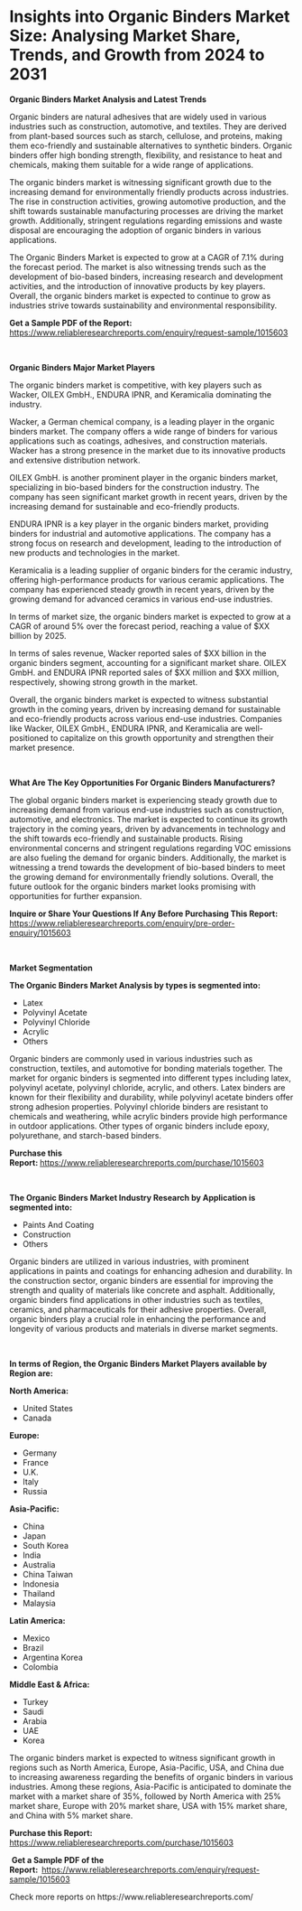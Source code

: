 <p><h1>Insights into Organic Binders Market Size: Analysing Market Share, Trends, and Growth from 2024 to 2031</h1></p><p><strong>Organic Binders Market Analysis and Latest Trends</strong></p>
<p><p>Organic binders are natural adhesives that are widely used in various industries such as construction, automotive, and textiles. They are derived from plant-based sources such as starch, cellulose, and proteins, making them eco-friendly and sustainable alternatives to synthetic binders. Organic binders offer high bonding strength, flexibility, and resistance to heat and chemicals, making them suitable for a wide range of applications.</p><p>The organic binders market is witnessing significant growth due to the increasing demand for environmentally friendly products across industries. The rise in construction activities, growing automotive production, and the shift towards sustainable manufacturing processes are driving the market growth. Additionally, stringent regulations regarding emissions and waste disposal are encouraging the adoption of organic binders in various applications.</p><p>The Organic Binders Market is expected to grow at a CAGR of 7.1% during the forecast period. The market is also witnessing trends such as the development of bio-based binders, increasing research and development activities, and the introduction of innovative products by key players. Overall, the organic binders market is expected to continue to grow as industries strive towards sustainability and environmental responsibility.</p></p>
<p><strong>Get a Sample PDF of the Report:&nbsp;</strong> <a href="https://www.reliableresearchreports.com/enquiry/request-sample/1015603">https://www.reliableresearchreports.com/enquiry/request-sample/1015603</a></p>
<p>&nbsp;</p>
<p><strong>Organic Binders Major Market Players</strong></p>
<p><p>The organic binders market is competitive, with key players such as Wacker, OILEX GmbH., ENDURA IPNR, and Keramicalia dominating the industry. </p><p>Wacker, a German chemical company, is a leading player in the organic binders market. The company offers a wide range of binders for various applications such as coatings, adhesives, and construction materials. Wacker has a strong presence in the market due to its innovative products and extensive distribution network.</p><p>OILEX GmbH. is another prominent player in the organic binders market, specializing in bio-based binders for the construction industry. The company has seen significant market growth in recent years, driven by the increasing demand for sustainable and eco-friendly products.</p><p>ENDURA IPNR is a key player in the organic binders market, providing binders for industrial and automotive applications. The company has a strong focus on research and development, leading to the introduction of new products and technologies in the market.</p><p>Keramicalia is a leading supplier of organic binders for the ceramic industry, offering high-performance products for various ceramic applications. The company has experienced steady growth in recent years, driven by the growing demand for advanced ceramics in various end-use industries.</p><p>In terms of market size, the organic binders market is expected to grow at a CAGR of around 5% over the forecast period, reaching a value of $XX billion by 2025. </p><p>In terms of sales revenue, Wacker reported sales of $XX billion in the organic binders segment, accounting for a significant market share. OILEX GmbH. and ENDURA IPNR reported sales of $XX million and $XX million, respectively, showing strong growth in the market. </p><p>Overall, the organic binders market is expected to witness substantial growth in the coming years, driven by increasing demand for sustainable and eco-friendly products across various end-use industries. Companies like Wacker, OILEX GmbH., ENDURA IPNR, and Keramicalia are well-positioned to capitalize on this growth opportunity and strengthen their market presence.</p></p>
<p>&nbsp;</p>
<p><strong>What Are The Key Opportunities For Organic Binders Manufacturers?</strong></p>
<p><p>The global organic binders market is experiencing steady growth due to increasing demand from various end-use industries such as construction, automotive, and electronics. The market is expected to continue its growth trajectory in the coming years, driven by advancements in technology and the shift towards eco-friendly and sustainable products. Rising environmental concerns and stringent regulations regarding VOC emissions are also fueling the demand for organic binders. Additionally, the market is witnessing a trend towards the development of bio-based binders to meet the growing demand for environmentally friendly solutions. Overall, the future outlook for the organic binders market looks promising with opportunities for further expansion.</p></p>
<p><strong>Inquire or Share Your Questions If Any Before Purchasing This Report:</strong> <a href="https://www.reliableresearchreports.com/enquiry/pre-order-enquiry/1015603">https://www.reliableresearchreports.com/enquiry/pre-order-enquiry/1015603</a></p>
<p>&nbsp;</p>
<p><strong>Market Segmentation</strong></p>
<p><strong>The Organic Binders Market Analysis by types is segmented into:</strong></p>
<p><ul><li>Latex</li><li>Polyvinyl Acetate</li><li>Polyvinyl Chloride</li><li>Acrylic</li><li>Others</li></ul></p>
<p><p>Organic binders are commonly used in various industries such as construction, textiles, and automotive for bonding materials together. The market for organic binders is segmented into different types including latex, polyvinyl acetate, polyvinyl chloride, acrylic, and others. Latex binders are known for their flexibility and durability, while polyvinyl acetate binders offer strong adhesion properties. Polyvinyl chloride binders are resistant to chemicals and weathering, while acrylic binders provide high performance in outdoor applications. Other types of organic binders include epoxy, polyurethane, and starch-based binders.</p></p>
<p><strong>Purchase this Report:&nbsp;</strong><a href="https://www.reliableresearchreports.com/purchase/1015603">https://www.reliableresearchreports.com/purchase/1015603</a></p>
<p>&nbsp;</p>
<p><strong>The Organic Binders Market Industry Research by Application is segmented into:</strong></p>
<p><ul><li>Paints And Coating</li><li>Construction</li><li>Others</li></ul></p>
<p><p>Organic binders are utilized in various industries, with prominent applications in paints and coatings for enhancing adhesion and durability. In the construction sector, organic binders are essential for improving the strength and quality of materials like concrete and asphalt. Additionally, organic binders find applications in other industries such as textiles, ceramics, and pharmaceuticals for their adhesive properties. Overall, organic binders play a crucial role in enhancing the performance and longevity of various products and materials in diverse market segments.</p></p>
<p>&nbsp;</p>
<p><strong>In terms of Region, the Organic Binders Market Players available by Region are:</strong></p>
<p>
    <p> <strong> North America: </strong>
        <ul>
            <li>United States</li>
            <li>Canada</li>
        </ul>
        </p> 
    <p> <strong> Europe: </strong>
        <ul>
            <li>Germany</li>
            <li>France</li>
            <li>U.K.</li>
            <li>Italy</li>
            <li>Russia</li>
        </ul>
        </p> 
    <p> <strong> Asia-Pacific: </strong>
        <ul>
            <li>China</li>
            <li>Japan</li>
            <li>South Korea</li>
            <li>India</li>
            <li>Australia</li>
            <li>China Taiwan</li>
            <li>Indonesia</li>
            <li>Thailand</li>
            <li>Malaysia</li>
        </ul>
        </p> 
    <p> <strong> Latin America: </strong>
        <ul>
            <li>Mexico</li>
            <li>Brazil</li>
            <li>Argentina Korea</li>
            <li>Colombia</li>
        </ul>
        </p> 
    <p> <strong> Middle East & Africa: </strong>
        <ul>
            <li>Turkey</li>
            <li>Saudi</li>
            <li>Arabia</li>
            <li>UAE</li>
            <li>Korea</li>
        </ul>
    </p>
    </p>
<p><p>The organic binders market is expected to witness significant growth in regions such as North America, Europe, Asia-Pacific, USA, and China due to increasing awareness regarding the benefits of organic binders in various industries. Among these regions, Asia-Pacific is anticipated to dominate the market with a market share of 35%, followed by North America with 25% market share, Europe with 20% market share, USA with 15% market share, and China with 5% market share.</p></p>
<p><strong>Purchase this Report: </strong><a href="https://www.reliableresearchreports.com/purchase/1015603">https://www.reliableresearchreports.com/purchase/1015603</a></p>
<p>&nbsp;<strong>Get a Sample PDF of the Report:&nbsp;&nbsp;</strong><a href="https://www.reliableresearchreports.com/enquiry/request-sample/1015603">https://www.reliableresearchreports.com/enquiry/request-sample/1015603</a></p>
<p><strong></strong></p>
<p>Check more reports on https://www.reliableresearchreports.com/</p>